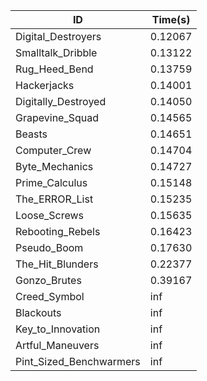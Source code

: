 |ID|Time(s)|
|-|-|
|Digital_Destroyers|0.12067|
|Smalltalk_Dribble|0.13122|
|Rug_Heed_Bend|0.13759|
|Hackerjacks|0.14001|
|Digitally_Destroyed|0.14050|
|Grapevine_Squad|0.14565|
|Beasts|0.14651|
|Computer_Crew|0.14704|
|Byte_Mechanics|0.14727|
|Prime_Calculus|0.15148|
|The_ERROR_List|0.15235|
|Loose_Screws|0.15635|
|Rebooting_Rebels|0.16423|
|Pseudo_Boom|0.17630|
|The_Hit_Blunders|0.22377|
|Gonzo_Brutes|0.39167|
|Creed_Symbol|inf|
|Blackouts|inf|
|Key_to_Innovation|inf|
|Artful_Maneuvers|inf|
|Pint_Sized_Benchwarmers|inf|
